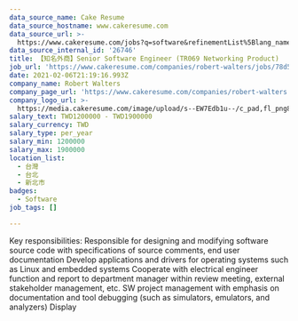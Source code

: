 ```yaml
---
data_source_name: Cake Resume
data_source_hostname: www.cakeresume.com
data_source_url: >-
  https://www.cakeresume.com/jobs?q=software&refinementList%5Blang_name%5D%5B0%5D=English&refinementList%5Bsalary_type%5D=per_year&range%5Bsalary_range%5D%5Bmin%5D=1000000&page=2
data_source_internal_id: '26746'
title: 【知名外商】Senior Software Engineer (TR069 Networking Product)
job_url: 'https://www.cakeresume.com/companies/robert-walters/jobs/78d545'
date: 2021-02-06T21:19:16.993Z
company_name: Robert Walters
company_page_url: 'https://www.cakeresume.com/companies/robert-walters'
company_logo_url: >-
  https://media.cakeresume.com/image/upload/s--EW7Edb1u--/c_pad,fl_png8,h_200,w_200/v1600053194/xc6aglyvacjd8nwbof70.png
salary_text: TWD1200000 - TWD1900000
salary_currency: TWD
salary_type: per_year
salary_min: 1200000
salary_max: 1900000
location_list:
  - 台灣
  - 台北
  - 新北市
badges:
  - Software
job_tags: []

---
```


Key responsibilities: Responsible for designing and modifying software source code with specifications of source comments, end user documentation Develop applications and drivers for operating systems such as Linux and embedded systems Cooperate with electrical engineer function and report to department manager within review meeting, external stakeholder management, etc. SW project management with emphasis on documentation and tool debugging (such as simulators, emulators, and analyzers) Display